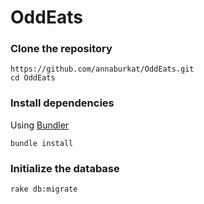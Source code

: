 # OddEats

### Clone the repository

```shell
https://github.com/annaburkat/OddEats.git
cd OddEats
```

### Install dependencies

Using [Bundler](https://github.com/bundler/bundler) 
```shell
bundle install
```

### Initialize the database

```shell
rake db:migrate
```
